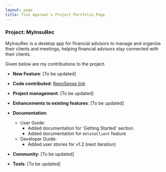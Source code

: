 ```yaml
---
layout: page
title: Tina Agarwal's Project Portfolio Page
---
```


### Project: MyInsuRec

MyInsuRec is a desktop app for financial advisors to manage and organize their clients and meetings,
helping financial advisors stay connected with their clients.

Given below are my contributions to the project.

* **New Feature**: [To be updated]

* **Code contributed**: [RepoSense link](https://nus-cs2103-ay2223s1.github.io/tp-dashboard/?search=thing1thing2&breakdown=true&sort=groupTitle&sortWithin=title&since=2022-09-16&timeframe=commit&mergegroup=&groupSelect=groupByRepos&checkedFileTypes=docs~functional-code~test-code~other)

* **Project management**: [To be updated]

* **Enhancements to existing features**: [To be updated]

* **Documentation**:
    * User Guide:
        * Added documentation for 'Getting Started' section
        * Added documentation for `deleteClient` feature
    * Developer Guide: 
        * Added user stories for v1.2 (next iteration)

* **Community**: [To be updated]

* **Tools**: [To be updated]
